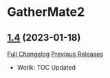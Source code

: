 # GatherMate2 <Gas Clouds>

## [1.4](https://github.com/michaelnpsp/GatherMate2GasClouds/tree/1.4) (2023-01-18)
[Full Changelog](https://github.com/michaelnpsp/GatherMate2GasClouds/compare/1.3...1.4) [Previous Releases](https://github.com/michaelnpsp/GatherMate2GasClouds/releases)

- Wotlk: TOC Updated  
